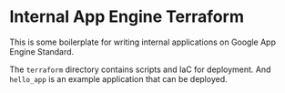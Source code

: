 # Internal App Engine Terraform

This is some boilerplate for writing internal applications on Google App Engine Standard.

The `terraform` directory contains scripts and IaC for deployment. And `hello_app` is an example application that can be deployed.
